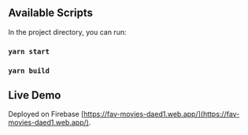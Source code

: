 ## Available Scripts

In the project directory, you can run:

### `yarn start`

### `yarn build`

## Live Demo

Deployed on Firebase [https://fav-movies-daed1.web.app/](https://fav-movies-daed1.web.app/).
